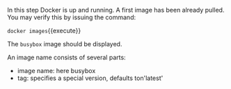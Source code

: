 In this step Docker is up and running. A first image has been already pulled. You may verify this by issuing the command:

`docker images`{{execute}}

The `busybox` image should be displayed.

An image name consists of several parts:
- image name: here busybox
- tag: specifies a special version, defaults ton'latest'